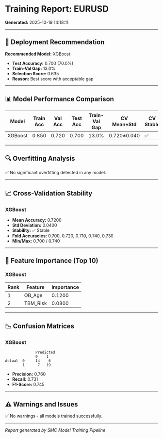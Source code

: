 # Training Report: EURUSD

**Generated:** 2025-10-19 14:18:11

---

## 🎯 Deployment Recommendation

**Recommended Model:** XGBoost

- **Test Accuracy:** 0.700 (70.0%)
- **Train-Val Gap:** 13.0%
- **Selection Score:** 0.635
- **Reason:** Best score with acceptable gap

---

## 📊 Model Performance Comparison

| Model | Train Acc | Val Acc | Test Acc | Train-Val Gap | CV Mean±Std | CV Stable | Status |
|-------|-----------|---------|----------|---------------|-------------|-----------|--------|
| XGBoost | 0.850 | 0.720 | 0.700 | 13.0% | 0.720±0.040 | ✅ | ✅ |

---

## 🔍 Overfitting Analysis

✅ No significant overfitting detected in any model.

---

## 📈 Cross-Validation Stability

### XGBoost

- **Mean Accuracy:** 0.7200
- **Std Deviation:** 0.0400
- **Stability:** ✅ Stable
- **Fold Accuracies:** 0.700, 0.720, 0.710, 0.740, 0.730
- **Min/Max:** 0.700 / 0.740

---

## 🎯 Feature Importance (Top 10)

### XGBoost

| Rank | Feature | Importance |
|------|---------|------------|
| 1 | OB_Age | 0.1200 |
| 2 | TBM_Risk | 0.0800 |

---

## 📉 Confusion Matrices

### XGBoost

```
              Predicted
              0    1
Actual  0     14    6
        1      7   19
```

- **Precision:** 0.760
- **Recall:** 0.731
- **F1-Score:** 0.745

---

## ⚠️ Warnings and Issues

✅ No warnings - all models trained successfully.

---

*Report generated by SMC Model Training Pipeline*
